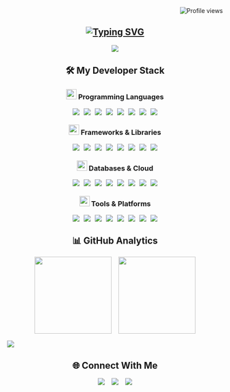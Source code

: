 <!-- Floating Profile Views Counter -->
<div align="right">
  <img src="https://komarev.com/ghpvc/?username=ayhamdw&label=👀%20Profile%20Views&style=for-the-badge&color=67e8f9&labelColor=0f172a" alt="Profile views" />
</div>

<!-- Animated Gradient Header -->
<div align="center">
  <h2 align ="center">
 <a href="https://git.io/typing-svg"><img src="https://readme-typing-svg.demolab.com?font=Fira+Code&size=30&pause=1000&color=A5F3FC&center=true&vCenter=true&random=false&width=615&lines=Hello+there%2C+Say+Hello!;I'm+Ayham+Al-Duwairi;Striving+for+Mastery+in+Backend+%F0%9F%92%AA" alt="Typing SVG" /></a>
</h2>
<!-- Wave Divider -->
<img src="https://capsule-render.vercel.app/api?type=wave&color=67e8f9&height=100&section=header&animation=twinkling" />

## 🛠️ My Developer Stack

### <img src="https://cdn-icons-png.flaticon.com/512/6132/6132222.png" width="24"> Programming Languages
<div align="center" style="display: flex; flex-wrap: wrap; gap: 10px; justify-content: center;">
  <img src="https://img.shields.io/badge/C%23-239120?style=for-the-badge&logo=c-sharp&logoColor=white" />
  <img src="https://img.shields.io/badge/TypeScript-3178C6?style=for-the-badge&logo=typescript&logoColor=white" />
  <img src="https://img.shields.io/badge/JavaScript-F7DF1E?style=for-the-badge&logo=javascript&logoColor=black" />
  <img src="https://img.shields.io/badge/Java-007396?style=for-the-badge&logo=java&logoColor=white" />
  <img src="https://img.shields.io/badge/C%2B%2B-00599C?style=for-the-badge&logo=c%2B%2B&logoColor=white" />
  <img src="https://img.shields.io/badge/Python-3776AB?style=for-the-badge&logo=python&logoColor=white" />
  <img src="https://img.shields.io/badge/C-00599C?style=for-the-badge&logo=c&logoColor=white" />
  <img src="https://img.shields.io/badge/LaTeX-008080?style=for-the-badge&logo=latex&logoColor=white" />
</div>

### <img src="https://cdn-icons-png.flaticon.com/512/1087/1087840.png" width="24"> Frameworks & Libraries
<div align="center" style="display: flex; flex-wrap: wrap; gap: 10px; justify-content: center;">
  <img src="https://img.shields.io/badge/.NET-512BD4?style=for-the-badge&logo=dotnet&logoColor=white" />
  <img src="https://img.shields.io/badge/Node.js-339933?style=for-the-badge&logo=nodedotjs&logoColor=white" />
  <img src="https://img.shields.io/badge/Express-000000?style=for-the-badge&logo=express&logoColor=white" />
  <img src="https://img.shields.io/badge/React-61DAFB?style=for-the-badge&logo=react&logoColor=black" />
  <img src="https://img.shields.io/badge/Next.js-000000?style=for-the-badge&logo=nextdotjs&logoColor=white" />
  <img src="https://img.shields.io/badge/Tailwind_CSS-06B6D4?style=for-the-badge&logo=tailwind-css&logoColor=white" />
  <img src="https://img.shields.io/badge/Bootstrap-7952B3?style=for-the-badge&logo=bootstrap&logoColor=white" />
  <img src="https://img.shields.io/badge/Vite-646CFF?style=for-the-badge&logo=vite&logoColor=white" />
</div>

### <img src="https://cdn-icons-png.flaticon.com/512/2772/2772128.png" width="24"> Databases & Cloud
<div align="center" style="display: flex; flex-wrap: wrap; gap: 10px; justify-content: center;">
  <img src="https://img.shields.io/badge/MongoDB-47A248?style=for-the-badge&logo=mongodb&logoColor=white" />
  <img src="https://img.shields.io/badge/PostgreSQL-4169E1?style=for-the-badge&logo=postgresql&logoColor=white" />
  <img src="https://img.shields.io/badge/MySQL-4479A1?style=for-the-badge&logo=mysql&logoColor=white" />
  <img src="https://img.shields.io/badge/SQLite-003B57?style=for-the-badge&logo=sqlite&logoColor=white" />
  <img src="https://img.shields.io/badge/Docker-2496ED?style=for-the-badge&logo=docker&logoColor=white" />
  <img src="https://img.shields.io/badge/AWS-232F3E?style=for-the-badge&logo=amazonaws&logoColor=white" />
  <img src="https://img.shields.io/badge/Firebase-FFCA28?style=for-the-badge&logo=firebase&logoColor=black" />
  <img src="https://img.shields.io/badge/Supabase-3ECF8E?style=for-the-badge&logo=supabase&logoColor=white" />
</div>

### <img src="https://cdn-icons-png.flaticon.com/512/2092/2092693.png" width="24"> Tools & Platforms
<div align="center" style="display: flex; flex-wrap: wrap; gap: 10px; justify-content: center;">
  <img src="https://img.shields.io/badge/Git-F05032?style=for-the-badge&logo=git&logoColor=white" />
  <img src="https://img.shields.io/badge/GitHub-181717?style=for-the-badge&logo=github&logoColor=white" />
  <img src="https://img.shields.io/badge/VS_Code-007ACC?style=for-the-badge&logo=visualstudiocode&logoColor=white" />
  <img src="https://img.shields.io/badge/Visual_Studio-5C2D91?style=for-the-badge&logo=visualstudio&logoColor=white" />
  <img src="https://img.shields.io/badge/Postman-FF6C37?style=for-the-badge&logo=postman&logoColor=white" />
  <img src="https://img.shields.io/badge/Discord-5865F2?style=for-the-badge&logo=discord&logoColor=white" />
  <img src="https://img.shields.io/badge/PhpStorm-000000?style=for-the-badge&logo=phpstorm&logoColor=white" />
  <img src="https://img.shields.io/badge/JetBrains-000000?style=for-the-badge&logo=jetbrains&logoColor=white" />
</div>

<!-- Animated Stats Section -->
## 📊 GitHub Analytics

<div align="center" style="display: flex; flex-direction: column; gap: 1rem;">
  <div style="display: flex; justify-content: center; gap: 1rem; flex-wrap: wrap;">
    <img height="180em" src="https://github-readme-stats.vercel.app/api?username=ayhamdw&show_icons=true&theme=nightowl&hide_border=true&bg_color=0D1117&title_color=67E8F9&icon_color=67E8F9&text_color=FFFFFF&include_all_commits=true" />
    <img height="180em" src="https://github-readme-stats.vercel.app/api/top-langs/?username=ayhamdw&layout=compact&theme=nightowl&hide_border=true&bg_color=0D1117&title_color=67E8F9&text_color=FFFFFF" />
  </div>
  
  <img src="https://github-readme-streak-stats.herokuapp.com?user=ayhamdw&theme=nightowl&hide_border=true&background=0D1117&ring=67E8F9&fire=67E8F9&currStreakLabel=FFFFFF" />
  
</div>

## 🌐 Connect With Me

<div align="center" style="display: flex; justify-content: center; gap: 1rem; flex-wrap: wrap;">
  <a href="https://linkedin.com/in/ayhamdw" target="_blank" style="transition: transform 0.3s ease;">
    <img src="https://img.shields.io/badge/-LinkedIn-0A66C2?style=for-the-badge&logo=linkedin&logoColor=white" onmouseover="this.style.transform='scale(1.1)'" onmouseout="this.style.transform='scale(1)'" />
  </a>
  <a href="mailto:ayham.alduwairi@gmail.com" style="transition: transform 0.3s ease;">
    <img src="https://img.shields.io/badge/-Email-EA4335?style=for-the-badge&logo=gmail&logoColor=white" onmouseover="this.style.transform='scale(1.1)'" onmouseout="this.style.transform='scale(1)'" />
  </a>
  <a href="https://github.com/ayhamdw" target="_blank" style="transition: transform 0.3s ease;">
    <img src="https://img.shields.io/badge/-GitHub-181717?style=for-the-badge&logo=github&logoColor=white" onmouseover="this.style.transform='scale(1.1)'" onmouseout="this.style.transform='scale(1)'" />
  </a>

</div>

